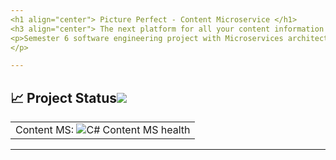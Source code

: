 ```yaml
---
<h1 align="center"> Picture Perfect - Content Microservice </h1>
<h3 align="center"> The next platform for all your content information </h3>
<p>Semester 6 software engineering project with Microservices architecture. The microservices are created with .NET 6 and i have used an ORM (Entity Framework) to handle all data reqyests to the distributed MySQL databases. The API Gateway is used to handle all requests from the Web application. The API Gateway is created with .NET 6 and the frontend project is created with JavaScript, CSS and HTML. For communication between microservices, i have implemented a Messagebroker with RabbitMQ.
</p>

---
```


<!-- markdownlint-disable -->
## :chart_with_upwards_trend: Project Status[![](./docs/img/pin.svg)](#project-status:) 

<table align="center" class="no-border" >
  <tr>
    <td>Content MS: <img src="https://github.com/PicturePerfectOrganization/contentms/actions/workflows/contentms.yml/badge.svg" alt="C# Content MS health"/></td>
  </tr>
</table>

---
